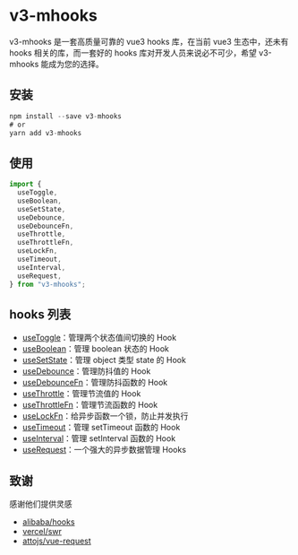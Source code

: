 # v3-mhooks

v3-mhooks 是一套高质量可靠的 vue3 hooks 库，在当前 vue3 生态中，还未有 hooks 相关的库，而一套好的 hooks 库对开发人员来说必不可少，希望 v3-mhooks 能成为您的选择。

## 安装

```ts
npm install --save v3-mhooks
# or
yarn add v3-mhooks
```

## 使用

```ts
import {
  useToggle,
  useBoolean,
  useSetState,
  useDebounce,
  useDebounceFn,
  useThrottle,
  useThrottleFn,
  useLockFn,
  useTimeout,
  useInterval,
  useRequest,
} from "v3-mhooks";
```

## hooks 列表

- [useToggle](/src/components/useToggle)：管理两个状态值间切换的 Hook
- [useBoolean](/src/components/useBoolean)：管理 boolean 状态的 Hook
- [useSetState](/src/components/useSetState)：管理 object 类型 state 的 Hook
- [useDebounce](/src/components/useDebounce)：管理防抖值的 Hook
- [useDebounceFn](/src/components/useDebounceFn)：管理防抖函数的 Hook
- [useThrottle](/src/components/useThrottle)：管理节流值的 Hook
- [useThrottleFn](/src/components/useThrottleFn)：管理节流函数的 Hook
- [useLockFn](/src/components/useLockFn)：给异步函数一个锁，防止并发执行
- [useTimeout](/src/components/useTimeout)：管理 setTimeout 函数的 Hook
- [useInterval](/src/components/useInterval)：管理 setInterval 函数的 Hook
- [useRequest](/src/components/useRequest)：一个强大的异步数据管理 Hooks

## 致谢

感谢他们提供灵感

- [alibaba/hooks](https://github.com/alibaba/hooks)
- [vercel/swr](https://github.com/vercel/swr)
- [attojs/vue-request](https://github.com/attojs/vue-request)
